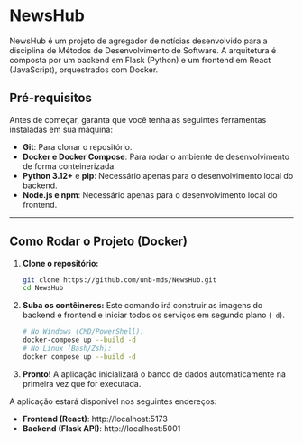 # NewsHub

NewsHub é um projeto de agregador de notícias desenvolvido para a disciplina de Métodos de Desenvolvimento de Software. A arquitetura é composta por um backend em Flask (Python) e um frontend em React (JavaScript), orquestrados com Docker.

## Pré-requisitos

Antes de começar, garanta que você tenha as seguintes ferramentas instaladas em sua máquina:

- **Git**: Para clonar o repositório.
- **Docker e Docker Compose**: Para rodar o ambiente de desenvolvimento de forma conteinerizada.
- **Python 3.12+** e **pip**: Necessário apenas para o desenvolvimento local do backend.
- **Node.js e npm**: Necessário apenas para o desenvolvimento local do frontend.

---

## Como Rodar o Projeto (Docker)

1.  **Clone o repositório:**

    ```sh
    git clone https://github.com/unb-mds/NewsHub.git
    cd NewsHub
    ```

2.  **Suba os contêineres:**
    Este comando irá construir as imagens do backend e frontend e iniciar todos os serviços em segundo plano (`-d`).

    ```sh
    # No Windows (CMD/PowerShell):
    docker-compose up --build -d
    # No Linux (Bash/Zsh):
    docker compose up --build -d
    ```

3.  **Pronto!** A aplicação inicializará o banco de dados automaticamente na primeira vez que for executada.

A aplicação estará disponível nos seguintes endereços:
- **Frontend (React)**: http://localhost:5173
- **Backend (Flask API)**: http://localhost:5001


